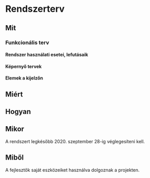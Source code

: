 Rendszerterv
============
Mit
---
### Funkcionális terv
#### Rendszer használati esetei, lefutásaik
#### Képernyő tervek
#### Elemek a kijelzőn


Miért
-----

Hogyan
------

Mikor
-----
A rendszert legkésőbb 2020. szeptember 28-ig véglegesíteni kell.

Miből
-----
A fejlesztők saját eszközeiket használva dolgoznak a projekten.
